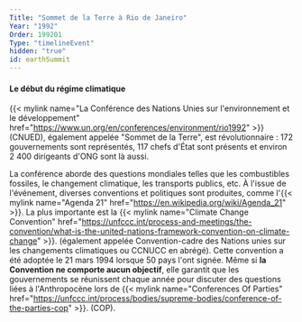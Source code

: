```yaml
---
Title: "Sommet de la Terre à Rio de Janeiro"
Year: "1992"
Order: 199201
Type: "timelineEvent"
hidden: "true"
id: earthSummit
---
```


#### Le début du régime climatique

{{< mylink name="La Conférence des Nations Unies sur l'environnement et le développement" href="https://www.un.org/en/conferences/environment/rio1992" >}} (CNUED), également appelée "Sommet de la Terre", est révolutionnaire : 172 gouvernements sont représentés, 117 chefs d'État sont présents et environ 2 400 dirigeants d'ONG sont là aussi.

La conférence aborde des questions mondiales telles que les combustibles fossiles, le changement climatique, les transports publics, etc. À l'issue de l'événement, diverses conventions et politiques sont produites, comme l'{{< mylink name="Agenda 21" href="https://en.wikipedia.org/wiki/Agenda_21" >}}. La plus importante est la {{< mylink name="Climate Change Convention" href="https://unfccc.int/process-and-meetings/the-convention/what-is-the-united-nations-framework-convention-on-climate-change" >}}. (également appelée Convention-cadre des Nations unies sur les changements climatiques ou CCNUCC en abrégé). Cette convention a été adoptée le 21 mars 1994 lorsque 50 pays l'ont signée. Même si **la Convention ne comporte aucun objectif**, elle garantit que les gouvernements se réunissent chaque année pour discuter des questions liées à l'Anthropocène lors de {{< mylink name="Conferences Of Parties" href="https://unfccc.int/process/bodies/supreme-bodies/conference-of-the-parties-cop" >}}. (COP).